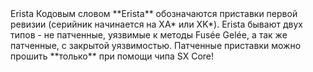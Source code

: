 <span class="tooltip_container">
	Erista
	<span class="tooltip"><i class="fas fa-caret-down"></i>
		<span class="bottom">
			Кодовым словом **Erista** обозначаются приставки первой ревизии (серийник начинается на XA* или XK*). Erista бывают двух типов - не патченные, уязвимые к методы Fusée Gelée, а так же патченные, с закрытой уязвимостью. Патченные приставки можно прошить **только** при помощи чипа SX Core!
		</span>
	</span>
</span>